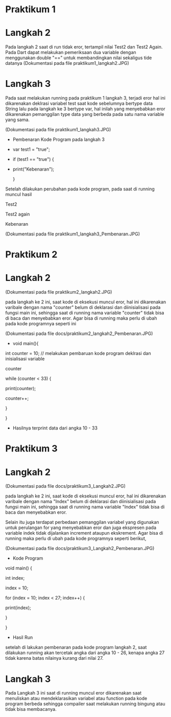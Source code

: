 # Praktikum 1 
# Langkah 2

Pada langkah 2 saat di run tidak eror, tertampil nilai Test2 dan Test2 Again. Pada Dart dapat melakukan pemeriksaan dua variable dengan menggunakan double "==" untuk membandingkan nilai sekaligus tide datanya
(Dokumentasi pada file praktikum1_langkah2.JPG)

# Langkah 3

Pada saat melakukan running pada praktikum 1 langkah 3, terjadi eror hal ini dikarenakan deklrasi variabel test saat kode sebelumnya bertype data String lalu pada langkah ke 3 bertype var, hal inilah yang menyebabkan eror dikarenakan pemanggilan type data yang berbeda pada satu nama variable yang sama.

(Dokumentasi pada file praktikum1_langkah3.JPG)

* Pembenaran Kode Program pada langkah 3

- var test1 = "true"; 

- if (test1 == "true") { 

- print("Kebenaran");

   }

Setelah dilakukan perubahan pada kode program, pada saat di running muncul hasil

Test2

Test2 again

Kebenaran

(Dokumentasi pada file praktikum1_langkah3_Pembenaran.JPG)

# Praktikum 2
# Langkah 2

(Dokumentasi pada file praktikum2_langkah2.JPG)

pada langkah ke 2 ini, saat kode di eksekusi muncul eror, hal ini dikarenakan varibale dengan nama "counter" belum di deklarasi dan diinisialisasi pada fungsi main ini, sehingga saat di running nama variable "counter" tidak bisa di baca dan menyebabkan eror. Agar bisa di running maka perlu di ubah pada kode programnya seperti ini

(Dokumentasi pada file docs/praktikum2_langkah2_Pembenaran.JPG)
 
 - void main(){
  
  int counter = 10; // melakukan pembaruan kode program  deklrasi dan inisialisasi variable 
                    
counter
  
  while (counter < 33) {
  
  print(counter);
  
  counter++;

}

}

- Hasilnya
terprint data dari angka 10 - 33

# Praktikum 3

# Langkah 2

(Dokumentasi pada file docs/praktikum3_Langkah2.JPG)

pada langkah ke 2 ini, saat kode di eksekusi muncul eror, hal ini dikarenakan varibale dengan nama "Index" belum di deklarasi dan diinisialisasi pada fungsi main ini, sehingga saat di running nama variable "Index" tidak bisa di baca dan menyebabkan eror. 

Selain itu juga terdapat perbedaan pemanggilan variabel yang digunakan untuk perulangan for yang menyebabkan eror dan juga ekspresen pada variable indek tidak dijalankan increment ataupun ekskrement. Agar bisa di running maka perlu di ubah pada kode programnya seperti berikut,

(Dokumentasi pada file docs/praktikum3_Langkah2_Pembenaran.JPG)
- Kode Program

void main() {

  int index;

  index = 10;

  for (index = 10; index < 27; index++) {

  print(index);

}

}

- Hasil Run

setelah di lakukan pembenaran pada kode program langkah 2, saat dilakukan running akan tercetak angka dari angka 10 - 26, kenapa angka 27 tidak karena batas nilainya kurang dari nilai 27.

# Langkah 3
Pada Langkah 3 ini saat di running muncul eror dikarenakan saat menuliskan atau mendeklarasikan variabel atau function pada kode program berbeda sehingga compailer saat melakukan running bingung atau tidak bisa membacanya.


